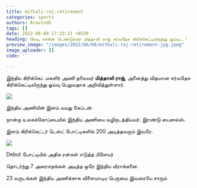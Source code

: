 ```yaml
---
title: mithali-raj-retirement
categories: sports
authors: Aravindh
tags: []
date: 2022-06-08 17:33:21 +0530
heading: லேடி சச்சின் டெண்டுல்கர் மித்தாலி ராஜ் சர்வதேச கிரிக்கெட்டிலிருந்து ஓய்வு..!
preview_image: "/images/2022/06/08/mithali-raj-retirement-jpg.jpeg"
image_uploader: []
code: ''

---
```

இந்திய கிரிக்கெட் மகளிர் அணி தலைவர் **மித்தாலி** **ராஜ்**, அனைத்து விதமான சர்வதேச கிரிக்கெட்டிலிருந்து ஓய்வு பெறுவதாக அறிவித்துள்ளார்.

![](/images/2022/06/08/mithali-raj-1-jpg.jpeg)

இந்திய அணியின் இளம் வயது கேப்டன்.

நான்கு உலகக்கோப்பையில் இந்திய அணியை வழிநடத்தியவர். இரண்டு பைனல்ஸ்.

இளம் கிரிக்கெட்டர் டெஸ்ட் போட்டிகளில் 200 அடித்தவரும் இவரே.

![](/images/2022/06/08/mithali-raj-2-jpg.jpeg)

Debut போட்டியில் அதிக ரன்கள் எடுத்த பிளேயர்

தொடர்ந்து 7 அரைசதங்கள் அடித்த ஒரே இந்திய வீராங்கனை.

23 வருடங்கள் இந்திய அணிக்காக விளையாடிய பெருமை இவரையே சாரும்
